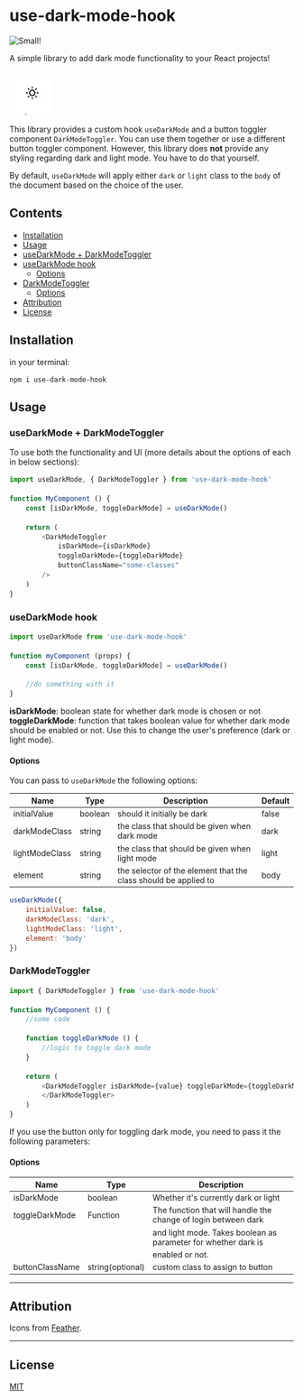 # use-dark-mode-hook

![Small!](https://img.shields.io/bundlephobia/min/use-dark-mode-hook)

A simple library to add dark mode functionality to your React projects!

![Demo](./demo.gif)

This library provides a custom hook `useDarkMode` and a button toggler component `DarkModeToggler`. You can use them together or use a different button toggler component. However, this library does **not** provide any styling regarding dark and light mode. You have to do that yourself.

By default, `useDarkMode` will apply either `dark` or `light` class to the `body` of the document based on the choice of the user.

## Contents

- [Installation](#installation)
- [Usage](#usage)
- [useDarkMode + DarkModeToggler](#usedarkmode--darkmodetoggler)
- [useDarkMode hook](#usedarkmode-hook)
    - [Options](#options)
- [DarkModeToggler](#darkmodetoggler)
    - [Options](#options-1)
- [Attribution](#attribution)
- [License](#license)

## Installation

in your terminal:

```
npm i use-dark-mode-hook
```

## Usage

### useDarkMode + DarkModeToggler

To use both the functionality and UI (more details about the options of each in below sections):

```js
import useDarkMode, { DarkModeToggler } from 'use-dark-mode-hook'

function MyComponent () {
    const [isDarkMode, toggleDarkMode] = useDarkMode()

    return (
        <DarkModeToggler 
            isDarkMode={isDarkMode} 
            toggleDarkMode={toggleDarkMode}
            buttonClassName="some-classes"
        />
    )
}
```

### useDarkMode hook

```js
import useDarkMode from 'use-dark-mode-hook'

function myComponent (props) {
    const [isDarkMode, toggleDarkMode] = useDarkMode()

    //do something with it
}
```

**isDarkMode**: boolean state for whether dark mode is chosen or not
**toggleDarkMode**: function that takes boolean value for whether dark mode should be enabled or not. Use this to change the user's preference (dark or light mode).

#### Options

You can pass to `useDarkMode` the following options:

| Name           | Type    | Description                                                     | Default |
| -------------- | ------- | --------------------------------------------------------------- | ------- |
| initialValue   | boolean | should it initially be dark                                     | false   |
| darkModeClass  | string  | the class that should be given when dark mode                   | dark    |
| lightModeClass | string  | the class that should be given when light mode                  | light   |
| element        | string  | the selector of the element that the class should be applied to | body    |

```js
useDarkMode({
    initialValue: false,
    darkModeClass: 'dark',
    lightModeClass: 'light',
    element: 'body'
})
```


### DarkModeToggler

```js
import { DarkModeToggler } from 'use-dark-mode-hook'

function MyComponent () {
    //some code

    function toggleDarkMode () {
        //logic to toggle dark mode
    }

    return (
        <DarkModeToggler isDarkMode={value} toggleDarkMode={toggleDarkMode}>
        </DarkModeToggler>
    )
}
```

If you use the button only for toggling dark mode, you need to pass it the following parameters:

#### Options

| Name            | Type             | Description                                                    |
| --------------- | ---------------- | -------------------------------------------------------------- |
| isDarkMode      | boolean          | Whether it's currently dark or light                           |
| toggleDarkMode  | Function         | The function that will handle the change of login between dark |
|                 |                  | and light mode. Takes boolean as parameter for whether dark is |
|                 |                  | enabled or not.                                                |
| buttonClassName | string(optional) | custom class to assign to button                               |


---

## Attribution

Icons from [Feather](https://feathericons.com/).

---

## License

[MIT](./LICENSE)